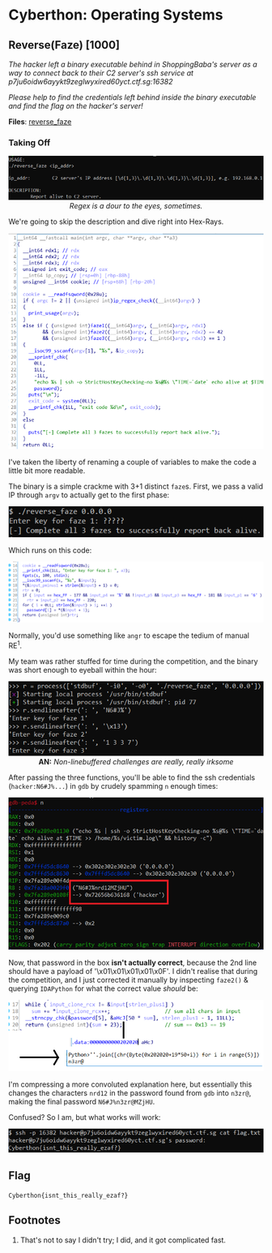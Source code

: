 # Cyberthon: Operating Systems

## Reverse(Faze) [1000]

_The hacker left a binary executable behind in ShoppingBaba's server as a way to connect back to their C2 server's ssh service at p7ju6oidw6ayykt9zeglwyxired60yct.ctf.sg:16382_

_Please help to find the credentials left behind inside the binary executable and find the flag on the hacker's server!_

**Files**: [reverse_faze](https://api.csdc20f.ctf.sg/file?id=ck8zooi6o00p207762gfblm2r&name=reverse_faze)

### Taking Off

<p align="center">
<img src="image-20200504182636905.png">
<br>
<i>Regex is a dour to the eyes, sometimes.</i>
</p>

We're going to skip the description and dive right into Hex-Rays.

<p align="center">
<img src="image-20200504183057176.png">
</p>

I've taken the liberty of renaming a couple of variables to make the code a little bit more readable.

The binary is a simple crackme with 3+1 distinct `faze`s. First, we pass a valid IP through `argv` to actually get to the first phase:

<p align="center">
<img src="image-20200504203843666.png">
</p>

Which runs on this code:

<p align="center">
<img src="image-20200504204039890.png">
</p>

Normally, you'd use something like `angr` to escape the tedium of manual RE<sup>1</sup>.

My team was rather stuffed for time during the competition, and the binary was short enough to eyeball within the hour: 

<p align="center">
<img src="image-20200504204338430.png">
<br>
<b>AN:</b> <i>Non-linebuffered challenges are really, really irksome</i>
</p>

After passing the three functions, you'll be able to find the ssh credentials (`hacker:N6#J%...`) in `gdb` by crudely spamming `n` enough times: 

<p align="center">
<img src="image-20200504204921301.png">
</p>

Now, that password in the box **isn't actually correct**, because the 2nd line should have a payload of '\x01\x01\x01\x01\x0F'. I didn't realise that during the competition, and I just corrected it manually by inspecting `faze2()` & querying `IDAPython` for what the correct value _should_ be:

<p align="center">
<img src="image-20200504205815633.png">
</p>

I'm compressing a more convoluted explanation here, but essentially this changes the characters `nrd12` in the password found from `gdb` into `n3zr@`, making the final password `N6#J%n3zr@MZjHU`.

Confused? So I am, but what works will work:

<p align="center">
<img src="image-20200504210402143.png">
</p>

## Flag

`Cyberthon{isnt_this_really_ezaf?}`

## Footnotes

1. That's not to say I didn't try; I did, and it got complicated fast.
